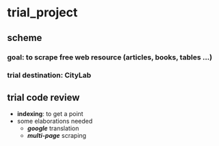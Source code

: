 # trial_project

## scheme

### goal: to scrape free web resource (articles, books, tables ...)

### trial destination: CityLab

## trial code review
- **indexing**: to get a point
- some elaborations needed
  + **_google_** translation
  + **_multi-page_** scraping
